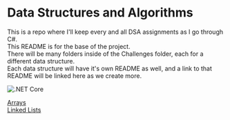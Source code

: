 # Data Structures and Algorithms  

This is a repo where I'll keep every and all DSA assignments as I go through C#.  
This README is for the base of the project.  
There will be many folders inside of the Challenges folder, each for a different data structure.  
Each data structure will have it's own README as well, and a link to that README will be linked here as we create more.  
  
![.NET Core](https://github.com/OCDAmmo3/data-structures-and-algorithms2/workflows/.NET%20Core/badge.svg)  
  
[Arrays](https://github.com/OCDAmmo3/data-structures-and-algorithms2/blob/master/Challenges/Arrays/README.md)  
[Linked Lists](https://github.com/OCDAmmo3/data-structures-and-algorithms2/tree/master/DataStructures)

